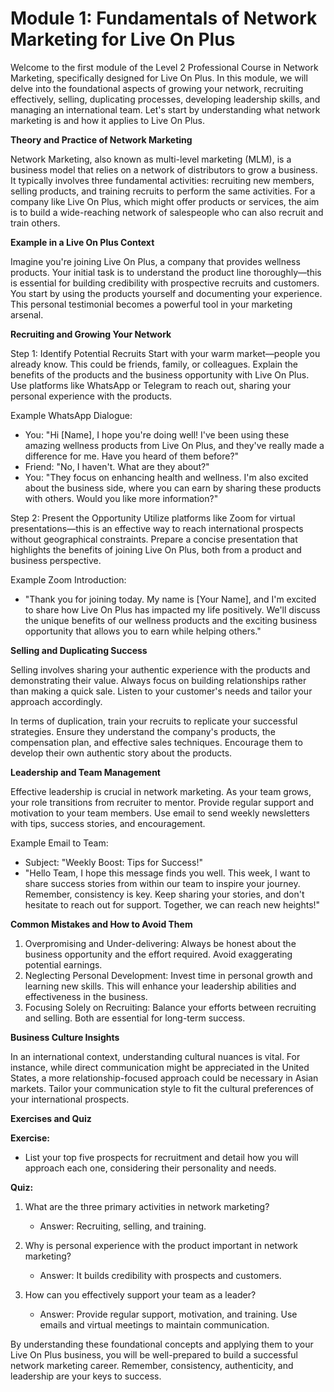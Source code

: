 # **Module 1: Fundamentals of Network Marketing for Live On Plus**

Welcome to the first module of the Level 2 Professional Course in Network Marketing, specifically designed for Live On Plus. In this module, we will delve into the foundational aspects of growing your network, recruiting effectively, selling, duplicating processes, developing leadership skills, and managing an international team. Let's start by understanding what network marketing is and how it applies to Live On Plus.

**Theory and Practice of Network Marketing**

Network Marketing, also known as multi-level marketing (MLM), is a business model that relies on a network of distributors to grow a business. It typically involves three fundamental activities: recruiting new members, selling products, and training recruits to perform the same activities. For a company like Live On Plus, which might offer products or services, the aim is to build a wide-reaching network of salespeople who can also recruit and train others.

**Example in a Live On Plus Context**

Imagine you're joining Live On Plus, a company that provides wellness products. Your initial task is to understand the product line thoroughly—this is essential for building credibility with prospective recruits and customers. You start by using the products yourself and documenting your experience. This personal testimonial becomes a powerful tool in your marketing arsenal.

**Recruiting and Growing Your Network**

Step 1: Identify Potential Recruits
Start with your warm market—people you already know. This could be friends, family, or colleagues. Explain the benefits of the products and the business opportunity with Live On Plus. Use platforms like WhatsApp or Telegram to reach out, sharing your personal experience with the products.

Example WhatsApp Dialogue:
- You: "Hi [Name], I hope you're doing well! I've been using these amazing wellness products from Live On Plus, and they've really made a difference for me. Have you heard of them before?"
- Friend: "No, I haven't. What are they about?"
- You: "They focus on enhancing health and wellness. I'm also excited about the business side, where you can earn by sharing these products with others. Would you like more information?"

Step 2: Present the Opportunity
Utilize platforms like Zoom for virtual presentations—this is an effective way to reach international prospects without geographical constraints. Prepare a concise presentation that highlights the benefits of joining Live On Plus, both from a product and business perspective.

Example Zoom Introduction:
- "Thank you for joining today. My name is [Your Name], and I'm excited to share how Live On Plus has impacted my life positively. We'll discuss the unique benefits of our wellness products and the exciting business opportunity that allows you to earn while helping others."

**Selling and Duplicating Success**

Selling involves sharing your authentic experience with the products and demonstrating their value. Always focus on building relationships rather than making a quick sale. Listen to your customer's needs and tailor your approach accordingly.

In terms of duplication, train your recruits to replicate your successful strategies. Ensure they understand the company's products, the compensation plan, and effective sales techniques. Encourage them to develop their own authentic story about the products.

**Leadership and Team Management**

Effective leadership is crucial in network marketing. As your team grows, your role transitions from recruiter to mentor. Provide regular support and motivation to your team members. Use email to send weekly newsletters with tips, success stories, and encouragement.

Example Email to Team:
- Subject: "Weekly Boost: Tips for Success!"
- "Hello Team, I hope this message finds you well. This week, I want to share success stories from within our team to inspire your journey. Remember, consistency is key. Keep sharing your stories, and don't hesitate to reach out for support. Together, we can reach new heights!"

**Common Mistakes and How to Avoid Them**

1. Overpromising and Under-delivering: Always be honest about the business opportunity and the effort required. Avoid exaggerating potential earnings.
2. Neglecting Personal Development: Invest time in personal growth and learning new skills. This will enhance your leadership abilities and effectiveness in the business.
3. Focusing Solely on Recruiting: Balance your efforts between recruiting and selling. Both are essential for long-term success.

**Business Culture Insights**

In an international context, understanding cultural nuances is vital. For instance, while direct communication might be appreciated in the United States, a more relationship-focused approach could be necessary in Asian markets. Tailor your communication style to fit the cultural preferences of your international prospects.

**Exercises and Quiz**

**Exercise:**
- List your top five prospects for recruitment and detail how you will approach each one, considering their personality and needs.

**Quiz:**

1. What are the three primary activities in network marketing?
   - Answer: Recruiting, selling, and training.

2. Why is personal experience with the product important in network marketing?
   - Answer: It builds credibility with prospects and customers.

3. How can you effectively support your team as a leader?
   - Answer: Provide regular support, motivation, and training. Use emails and virtual meetings to maintain communication.

By understanding these foundational concepts and applying them to your Live On Plus business, you will be well-prepared to build a successful network marketing career. Remember, consistency, authenticity, and leadership are your keys to success.